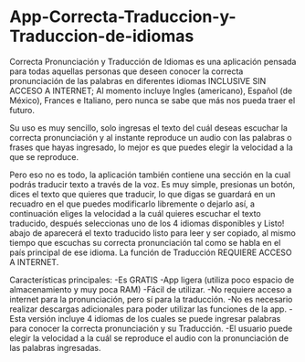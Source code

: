 # App-Correcta-Traduccion-y-Traduccion-de-idiomas
Correcta Pronunciación y Traducción de Idiomas es una aplicación pensada para todas aquellas personas que deseen conocer la correcta pronunciación de las palabras en diferentes idiomas INCLUSIVE SIN ACCESO A INTERNET; Al momento incluye Ingles (americano), Español (de México), Frances e Italiano, pero nunca se sabe que más nos pueda traer el futuro.

Su uso es muy sencillo, solo ingresas el texto del cuál deseas escuchar la correcta pronunciación y al instante reproduce un audio con las palabras o frases que hayas ingresado, lo mejor es que puedes elegir la velocidad a la que se reproduce.

Pero eso no es todo, la aplicación también contiene una sección en la cual podrás traducir texto a través de la voz. Es muy simple, presionas un botón, dices el texto que quieres que traducir, lo que digas se guardará en un recuadro en el que puedes modificarlo libremente o dejarlo así, a continuación eliges la velocidad a la cuál quieres escuchar el texto traducido, después seleccionas uno de los 4 idiomas disponibles y Listo! abajo de aparecerá el texto traducido listo para leer y ser copiado, al mismo tiempo que escuchas su correcta pronunciación tal como se habla en el país principal de ese idioma. La función de Traducción REQUIERE ACCESO A INTERNET.

Características principales:
-Es GRATIS
-App ligera (utiliza poco espacio de almacenamiento y muy poca RAM)
-Fácil de utilizar.
-No requiere acceso a internet para la pronunciación, pero sí para la traducción.
-No es necesario realizar descargas adicionales para poder utilizar las funciones de la app.
-Esta versión incluye 4 idiomas de los cuales se puede ingresar palabras para conocer la correcta pronunciación y su Traducción.
-El usuario puede elegir la velocidad a la cuál se reproduce el audio con la pronunciación de las palabras ingresadas.
